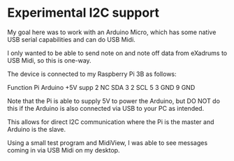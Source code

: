 # Experimental I2C support

My goal here was to work with an Arduino Micro, which has some native USB serial capabilities and can do USB Midi.

I only wanted to be able to send note on and note off data from eXadrums to USB Midi, so this is one-way.

The device is connected to my Raspberry Pi 3B as follows:

Function    Pi        Arduino
+5V supp     2           NC
SDA          3           2
SCL          5           3
GND          9           GND

Note that the Pi is able to supply 5V to power the Arduino, but DO NOT do this if the Arduino is also connected via USB to your PC as intended.

This allows for direct I2C communication where the Pi is the master and Arduino is the slave.

Using a small test program and MidiView, I was able to see messages coming in via USB Midi on my desktop.

